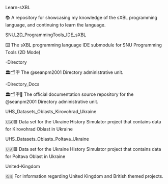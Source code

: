 
Learn-sXBL

📚️ A repository for showcasing my knowledge of the sXBL programming language, and continuing to learn the language. 

SNU_2D_ProgrammingTools_IDE_sXBL

⌨️ The sXBL programming language IDE submodule for SNU Programming Tools (2D Mode)

-Directory

🏛️🗂️🪧️ The @seanpm2001 Directory administrative unit.

-Directory_Docs

🏛️🗂️🪧️📖️ The official documentation source repository for the @seanpm2001 Directory administrative unit.

UHS_Datasets_Oblasts_Kirovohrad_Ukraine

🇺🇦️🟩️ Data set for the Ukraine History Simulator project that contains data for Kirovohrad Oblast in Ukraine

UHS_Datasets_Oblasts_Poltava_Ukraine

🇺🇦️🟩️ Data set for the Ukraine History Simulator project that contains data for Poltava Oblast in Ukraine

United-Kingdom

🇬🇧️ For information regarding United Kingdom and British themed projects. 

